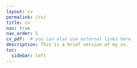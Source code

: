 ```yaml
---
layout: cv
permalink: /cv/
title: cv
nav: true
nav_order: 5
cv_pdf:  # you can also use external links here
description: This is a brief version of my cv.
toc:
  sidebar: left
---
```

